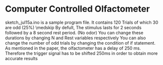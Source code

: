 # Computer Controlled Olfactometer

sketch_jul15a.ino is a sample program file. It contains 120 Trials of which 30 are odd (25%)
\medskip
By defult, The stimulus lasts for 2 seconds followed by a 8 second rest period. (No odor) You can change these durations by changing N and Rest variables respectively
You can also change the number of odd trials by changing the condition of if statement.
As mentioned in the paper, the olfactometer has a delay of 250 ms. Therefore the trigger signal has to be shifted 250ms in order to obtain more accurate results
